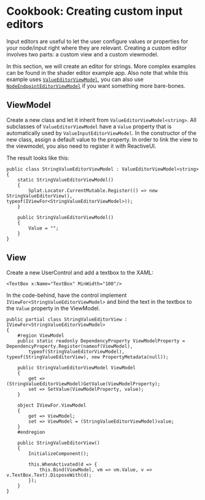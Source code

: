 # Cookbook: Creating custom input editors

Input editors are useful to let the user configure values or properties for your node/input right where they are relevant.
Creating a custom editor involves two parts: a custom view and a custom viewmodel.

In this section, we will create an editor for strings. More complex examples can be found in the shader editor example app.
Also note that while this example uses [`ValueEditorViewModel`](https://wouterdek.github.io/NodeNetwork/api/api/NodeNetwork.Toolkit.ValueNode.ValueEditorViewModel-1.html), you can also use [`NodeEndpointEditorViewModel`](https://wouterdek.github.io/NodeNetwork/api/api/NodeNetwork.ViewModels.NodeEndpointEditorViewModel.html) if you want something more bare-bones.

## ViewModel

Create a new class and let it inherit from `ValueEditorViewModel<string>`.
All subclasses of `ValueEditorViewModel` have a `Value` property that is automatically used by `ValueInputEditorViewModel`.
In the constructor of the new class, assign a default value to the property.
In order to link the view to the viewmodel, you also need to register it with ReactiveUI.

The result looks like this:
```Csharp
public class StringValueEditorViewModel : ValueEditorViewModel<string>
{
    static StringValueEditorViewModel()
    {
        Splat.Locator.CurrentMutable.Register(() => new StringValueEditorView(), typeof(IViewFor<StringValueEditorViewModel>));
    }

    public StringValueEditorViewModel()
    {
        Value = "";
    }
}
```

## View

Create a new UserControl and add a textbox to the XAML:

```XAML
<TextBox x:Name="TextBox" MinWidth="100"/>
```

In the code-behind, have the control implement `IViewFor<StringValueEditorViewModel>` and bind the text in the textbox to the `Value` property in the ViewModel.

```Csharp
public partial class StringValueEditorView : IViewFor<StringValueEditorViewModel>
{
    #region ViewModel
    public static readonly DependencyProperty ViewModelProperty = DependencyProperty.Register(nameof(ViewModel),
        typeof(StringValueEditorViewModel), typeof(StringValueEditorView), new PropertyMetadata(null));

    public StringValueEditorViewModel ViewModel
    {
        get => (StringValueEditorViewModel)GetValue(ViewModelProperty);
        set => SetValue(ViewModelProperty, value);
    }

    object IViewFor.ViewModel
    {
        get => ViewModel;
        set => ViewModel = (StringValueEditorViewModel)value;
    }
    #endregion

    public StringValueEditorView()
    {
        InitializeComponent();

        this.WhenActivated(d => {
            this.Bind(ViewModel, vm => vm.Value, v => v.TextBox.Text).DisposeWith(d);
        });
    }
}
```
